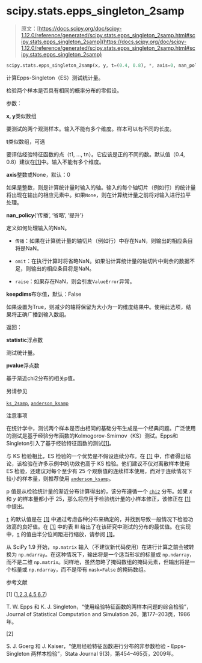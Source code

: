 # scipy.stats.epps_singleton_2samp

> 原文：[https://docs.scipy.org/doc/scipy-1.12.0/reference/generated/scipy.stats.epps_singleton_2samp.html#scipy.stats.epps_singleton_2samp](https://docs.scipy.org/doc/scipy-1.12.0/reference/generated/scipy.stats.epps_singleton_2samp.html#scipy.stats.epps_singleton_2samp)

```py
scipy.stats.epps_singleton_2samp(x, y, t=(0.4, 0.8), *, axis=0, nan_policy='propagate', keepdims=False)
```

计算Epps-Singleton（ES）测试统计量。

检验两个样本是否具有相同的概率分布的零假设。

参数：

**x, y**类似数组

要测试的两个观测样本。输入不能有多个维度。样本可以有不同的长度。

**t**类似数组，可选

要评估经验特征函数的点（t1, …, tn）。它应该是正的不同的数。默认值（0.4, 0.8）建议在[[1]](#r8ab16cf236a2-1)中。输入不能有多个维度。

**axis**整数或None，默认：0

如果是整数，则是计算统计量时输入的轴。输入的每个轴切片（例如行）的统计量将出现在输出的相应元素中。如果`None`，则在计算统计量之前将对输入进行拉平处理。

**nan_policy**{‘传播’, ‘省略’, ‘提升’}

定义如何处理输入的NaN。

+   `传播`：如果在计算统计量的轴切片（例如行）中存在NaN，则输出的相应条目将是NaN。

+   `omit`：在执行计算时将省略NaN。如果沿计算统计量的轴切片中剩余的数据不足，则输出的相应条目将是NaN。

+   `raise`：如果存在NaN，则会引发`ValueError`异常。

**keepdims**布尔值，默认：False

如果设置为True，则减少的轴将保留为大小为一的维度结果中。使用此选项，结果将正确广播到输入数组。

返回：

**statistic**浮点数

测试统计量。

**pvalue**浮点数

基于渐近chi2分布的相关p值。

另请参见

[`ks_2samp`](https://docs.scipy.org/doc/scipy-1.12.0/reference/generated/scipy.stats.ks_2samp.html#scipy.stats.ks_2samp "scipy.stats.ks_2samp"), [`anderson_ksamp`](https://docs.scipy.org/doc/scipy-1.12.0/reference/generated/scipy.stats.anderson_ksamp.html#scipy.stats.anderson_ksamp "scipy.stats.anderson_ksamp")

注意事项

在统计学中，测试两个样本是否由相同的基础分布生成是一个经典问题。广泛使用的测试是基于经验分布函数的Kolmogorov-Smirnov（KS）测试。Epps和Singleton引入了基于经验特征函数的测试[[1]](#r8ab16cf236a2-1)。

与 KS 检验相比，ES 检验的一个优势是不假设连续分布。在 [[1]](#r8ab16cf236a2-1) 中，作者得出结论，该检验在许多示例中的功效也高于 KS 检验。他们建议不仅对离散样本使用 ES 检验，还建议对每个至少有 25 个观察值的连续样本使用，而对于连续情况下较小的样本量，则推荐使用 [`anderson_ksamp`](scipy.stats.anderson_ksamp.html#scipy.stats.anderson_ksamp "scipy.stats.anderson_ksamp")。

p 值是从检验统计量的渐近分布计算得出的，该分布遵循一个 [`chi2`](scipy.stats.chi2.html#scipy.stats.chi2 "scipy.stats.chi2") 分布。如果 *x* 和 *y* 的样本量都小于 25，那么将应用于检验统计量的小样本修正，该修正在 [[1]](#r8ab16cf236a2-1) 中提出。

[`t`](scipy.stats.t.html#scipy.stats.t "scipy.stats.t") 的默认值是在 [[1]](#r8ab16cf236a2-1) 中通过考虑各种分布来确定的，并找到导致一般情况下检验功效高的良好值。在 [[1]](#r8ab16cf236a2-1) 中的表 III 给出了在该研究中测试的分布的最优值。在实现中，[`t`](scipy.stats.t.html#scipy.stats.t "scipy.stats.t") 的值由半分位间距进行缩放，请参阅 [[1]](#r8ab16cf236a2-1)。

从 SciPy 1.9 开始，`np.matrix` 输入（不建议新代码使用）在进行计算之前会被转换为 `np.ndarray`。在这种情况下，输出将是一个适当形状的标量或 `np.ndarray`，而不是二维 `np.matrix`。同样地，虽然忽略了掩码数组的掩码元素，但输出将是一个标量或 `np.ndarray`，而不是带有 `mask=False` 的掩码数组。

参考文献

[1] ([1](#id1),[2](#id2),[3](#id3),[4](#id4),[5](#id5),[6](#id6),[7](#id7))

T. W. Epps 和 K. J. Singleton，“使用经验特征函数的两样本问题的综合检验”，Journal of Statistical Computation and Simulation 26，第177–203页，1986年。

[2]

S. J. Goerg 和 J. Kaiser，“使用经验特征函数进行分布的非参数检验 - Epps-Singleton 两样本检验”，Stata Journal 9(3)，第454–465页，2009年。
